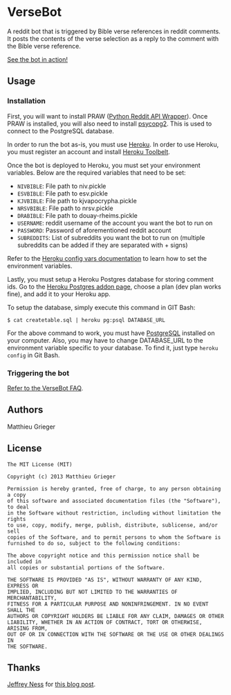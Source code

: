 # VerseBot
A reddit bot that is triggered by Bible verse references in reddit comments. It posts the contents of the verse selection as a reply to the comment with the Bible verse reference.

[See the bot in action!](http://www.reddit.com/user/VerseBot)

## Usage
### Installation
First, you will want to install PRAW ([Python Reddit API Wrapper](https://github.com/praw-dev/praw)).
Once PRAW is installed, you will also need to install [psycopg2](http://initd.org/psycopg/docs/install.html#install-from-a-package). This is used to connect to the PostgreSQL database.

In order to run the bot as-is, you must use [Heroku](https://www.heroku.com/). In order to use Heroku, you must register an account and install [Heroku Toolbelt](https://toolbelt.heroku.com/).

Once the bot is deployed to Heroku, you must set your environment variables. Below are the required variables that need to be set:

* `NIVBIBLE`: File path to niv.pickle
* `ESVBIBLE`: File path to esv.pickle
* `KJVBIBLE`: File path to kjvapocrypha.pickle
* `NRSVBIBLE`: File path to nrsv.pickle
* `DRABIBLE`: File path to douay-rheims.pickle
* `USERNAME`: reddit username of the account you want the bot to run on
* `PASSWORD`: Password of aforementioned reddit account
* `SUBREDDITS`: List of subreddits you want the bot to run on (multiple subreddits can be added if they are separated with + signs)

Refer to the [Heroku config vars documentation](https://devcenter.heroku.com/articles/config-vars) to learn how to set the environment variables.

Lastly, you must setup a Heroku Postgres database for storing comment ids. Go to the [Heroku Postgres addon page](https://addons.heroku.com/heroku-postgresql), choose a plan (dev plan works fine), and add it to your Heroku app.

To setup the database, simply execute this command in GIT Bash:

`$ cat createtable.sql | heroku pg:psql DATABASE_URL`

For the above command to work, you must have [PostgreSQL](http://www.postgresql.org/download/) installed on your computer. Also, you may have to change DATABASE_URL to the environment variable specific to your database. To find it, just type `heroku config` in Git Bash.

### Triggering the bot
[Refer to the VerseBot FAQ](https://github.com/matthieugrieger/versebot/blob/master/docs/VerseBot%20Info.md#faq).

## Authors
Matthieu Grieger

## License
	The MIT License (MIT)

	Copyright (c) 2013 Matthieu Grieger

	Permission is hereby granted, free of charge, to any person obtaining a copy
	of this software and associated documentation files (the "Software"), to deal
	in the Software without restriction, including without limitation the rights
	to use, copy, modify, merge, publish, distribute, sublicense, and/or sell
	copies of the Software, and to permit persons to whom the Software is
	furnished to do so, subject to the following conditions:

	The above copyright notice and this permission notice shall be included in
	all copies or substantial portions of the Software.

	THE SOFTWARE IS PROVIDED "AS IS", WITHOUT WARRANTY OF ANY KIND, EXPRESS OR
	IMPLIED, INCLUDING BUT NOT LIMITED TO THE WARRANTIES OF MERCHANTABILITY,
	FITNESS FOR A PARTICULAR PURPOSE AND NONINFRINGEMENT. IN NO EVENT SHALL THE
	AUTHORS OR COPYRIGHT HOLDERS BE LIABLE FOR ANY CLAIM, DAMAGES OR OTHER
	LIABILITY, WHETHER IN AN ACTION OF CONTRACT, TORT OR OTHERWISE, ARISING FROM,
	OUT OF OR IN CONNECTION WITH THE SOFTWARE OR THE USE OR OTHER DEALINGS IN
	THE SOFTWARE.

## Thanks
[Jeffrey Ness](https://github.com/jness) for [this blog post](http://blog.flip-edesign.com/_rst/Using_a_KJV_Bible_with_Pickle_and_Python.html).